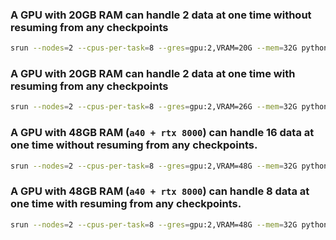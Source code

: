 ### A GPU with 20GB RAM can handle 2 data at one time **without** resuming from any checkpoints
```bash
srun --nodes=2 --cpus-per-task=8 --gres=gpu:2,VRAM=20G --mem=32G python -u main_moco.py './datasets/CRTUM/data_cluster_1_2/pretext' --epochs 20 --world-size 2 --workers 8 --dist-url 'env://' --multiprocessing-distributed --batch-size 8 
```

### A GPU with 20GB RAM can handle 2 data at one time **with** resuming from any checkpoints
```bash
srun --nodes=2 --cpus-per-task=8 --gres=gpu:2,VRAM=26G --mem=32G python -u main_moco.py './datasets/CRTUM/data_cluster_1_2/pretext' --epochs 20 --world-size 2 --workers 8 --dist-url 'env://' --multiprocessing-distributed --batch-size 8 --resume logs/checkpoints/ssl/checkpoint_0001.pth.tar
```


### A GPU with 48GB RAM (`a40 + rtx 8000`) can handle 16 data at one time **without** resuming from any checkpoints.
```bash
srun --nodes=2 --cpus-per-task=8 --gres=gpu:2,VRAM=48G --mem=32G python -u main_moco.py './datasets/CRTUM/data_cluster_1_2/pretext' --epochs 20 --world-size 2 --workers 8 --dist-url 'env://' --multiprocessing-distributed --batch-size 64
```

### A GPU with 48GB RAM (`a40 + rtx 8000`) can handle 8 data at one time **with** resuming from any checkpoints.
```bash
srun --nodes=2 --cpus-per-task=8 --gres=gpu:2,VRAM=48G --mem=32G python -u main_moco.py './datasets/CRTUM/data_cluster_1_2/pretext' --epochs 20 --world-size 2 --workers 8 --dist-url 'env://' --multiprocessing-distributed --batch-size 32 --resume logs/checkpoints/ssl/checkpoint_0001.pth.tar
```